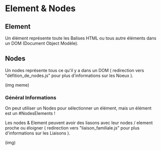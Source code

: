 # Element & Nodes

## Element

Un élément représente toute les Balises HTML ou tous autre éléments dans un DOM (Document Object Modèle).

## Nodes

Un nodes représente tous ce qu'il y a dans un DOM ( redirection vers "défition_de_nodes.js" pour plus d'informations sur les Noeux ).

(img meme)

### Général Informations

On peut utiliser un Nodes pour sélectionner un élément, mais un élément est un #NodesElements !

Les nodes & Element peuvent avoir des liasons avec leur nodes / element proche ou éloigner ( redirection vers "liaison_familiale.js" pour plus d'informations sur les Liaisons ).

(img)